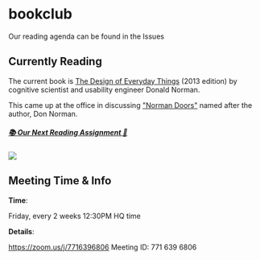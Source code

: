 # bookclub

Our reading agenda can be found in the Issues

## Currently Reading
The current book is [The Design of Everyday Things](https://www.goodreads.com/book/show/17290807-the-design-of-everyday-things) (2013 edition) by cognitive scientist and usability engineer Donald Norman.

This came up at the office in discussing ["Norman Doors"](https://99percentinvisible.org/article/norman-doors-dont-know-whether-push-pull-blame-design/) named after the author, Don Norman.

##### [📚 Our Next Reading Assignment 👀](https://github.com/tuftandneedle/bookclub/issues?q=is%3Aopen+is%3Aissue+label%3Anext)

![](https://i.gr-assets.com/images/S/compressed.photo.goodreads.com/books/1387770614l/17290807.jpg)

## Meeting Time & Info

**Time**: 

Friday, every 2 weeks 12:30PM HQ time

**Details**:

https://zoom.us/j/7716396806
Meeting ID: 771 639 6806
